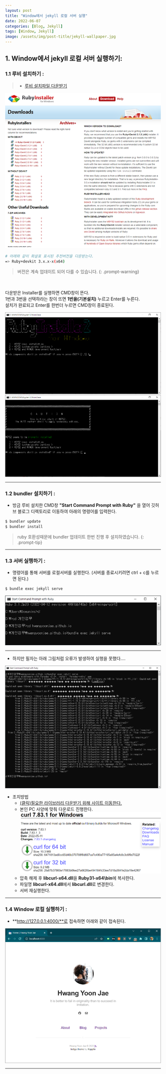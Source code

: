 ```yaml
---
layout: post
title: "Window에서 jekyll 로컬 서버 실행"
date: 2022-06-07
categories: [Blog, Jekyll]
tags: [Window, Jekyll]
image: /assets/img/post-title/jekyll-wallpaper.jpg
---
```


## 1. Window에서 jekyll 로컬 서버 실행하기:
### 1.1 루비 설치하기 :
> * [루비 설치파일 다운받기](https://rubyinstaller.org/downloads/ "지킬테마")

![ruby 설치프로그램](/assets/img/post/local/ruby%20%EC%84%A4%EC%B9%98%ED%94%84%EB%A1%9C%EA%B7%B8%EB%9E%A8.PNG)

```bash
# 아래와 같이 화살표 표시된 추천버전을 다운받는다.
=> Ruby+devkit 3.x.x-x(x64)
```
> 버전은 계속 업데이트 되어 다를 수 있습니다.
{: .prompt-warning}

<br><br>
다운받은 Installer를 실행하면 CMD창이 뜬다.
<br>
1번과 3번을 선택하라는 창이 뜨면 **1번을(기본설치)** 누르고 Enter를 누른다.
<br>
설치가 완료되고 Enter를 한번더 누르면 CMD창이 종료된다.
<br>

![ruby 설치화면(1)](/assets/img/post/local/ruby%20%EC%84%A4%EC%B9%98%ED%99%94%EB%A9%B4(1).png)
![ruby 설치화면(2)](/assets/img/post/local/ruby%20%EC%84%A4%EC%B9%98%ED%99%94%EB%A9%B4(2).png)
* * *

### 1.2 bundler 설치하기 :
- 방금 루비 설치한 CMD창 **"Start Command Prompt with Ruby"** 을 열어 깃허브 블로그 디렉토리로 이동하여 아래의 명령어를 입력한다.

```bash
$ bundler update
$ bundler install
```

> ruby 호환성때문에 bundler 업데이트 한번 진행 후 설치하였습니다.
{: .prompt-tip}

* * *

### 1.3 서버 실행하기 :

- 명령어를 통해 서버를 로컬서버를 실행한다. (서버를 종료시키려면 ctrl + c를 누르면 된다.)

```bash
$ bundle exec jekyll serve 
```

![jekyll 서버 실행](/assets/img/post/local/jekyll%20%EC%84%9C%EB%B2%84%20%EC%8B%A4%ED%96%89.PNG)

* * *

- 하지만 필자는 아래 그림처럼 오류가 발생하여 실행을 못했다....

![jekyll 서버 실행안되는 경우](/assets/img/post/local/jekyll%20%EC%84%9C%EB%B2%84%20%EC%8B%A4%ED%96%89%EC%95%88%EB%90%98%EB%8A%94%20%EA%B2%BD%EC%9A%B0.PNG)

* 조치방법
    + [(클릭)필요한 라이브러리 다운받기 위해 사이트 이동한다.](https://curl.se/windows/ "라이브러리")
    + 본인 PC 사양에 맞춰 다운로드 진행한다.
    ![라이브러리 다운클릭](/assets/img/post/local/%EB%9D%BC%EC%9D%B4%EB%B8%8C%EB%9F%AC%EB%A6%AC%20%EB%8B%A4%EC%9A%B4%ED%81%B4%EB%A6%AD.PNG)
    + 압축 해제 후 **libcurl-x64.dll**을 **Ruby31-x64\bin**에 복사한다.
    + 파일명 **libcurl-x64.dll**에서 **libcurl.dll**로 변경한다.
    + 서버 재실행한다.

* * *

### 1.4 Window 로컬 실행하기 :
- **http://127.0.0.1:4000/**로 접속하면 아래와 같이 접속된다.
  
![jekyll 로컬 실행화면](/assets/img/post/local/jekyll%20%EB%A1%9C%EC%BB%AC%20%EC%8B%A4%ED%96%89%ED%99%94%EB%A9%B4.PNG)

* * *